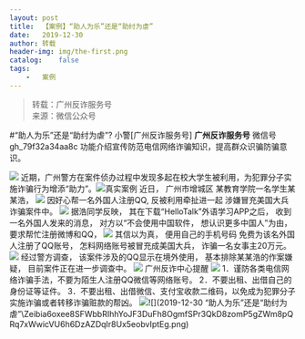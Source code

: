 ```yaml
---
layout:	post
title:	【案例】“助人为乐”还是“助纣为虐”
date:	2019-12-30
author:	转载
header-img:	img/the-first.png
catalog:	false
tags:
	-	案例
---
```


<blockquote><p>转载：广州反诈服务号<br>
来源：微信公众号</p></blockquote>

#“助人为乐”还是“助纣为虐”?
小警[广州反诈服务号]
**广州反诈服务号**
微信号gh_79f32a34aa8c
功能介绍宣传防范电信网络诈骗知识，提高群众识骗防骗意识。

![]({{site.baseurl}}/postimg/Zeibia6oxee8QP5m0QVIFRIhMBFCM7eaFn3MR8HtpibiaNF3d1hevbyNDXNBKmP4ic2juCCL82ptJUlf1ZCGOezaTRA.gif)
近期，广州警方在案件侦办过程中发现多起在校大学生被利用，为犯罪分子实施诈骗行为增添“助力”。![](https://mmbiz.qpic.cn/mmbiz_png/7QRTvkK2qC4icSQtYq8ibpO04ceCiadGE6IxWwdRZkqBP4icUicmvicL9efWSoZZZpDxbpiafqy7LY216zaCISZh5U4rA/640)真实案例
近日，
广州市增城区
某教育学院一名学生某某浩，
![]({{site.baseurl}}/postimg/U80CvqU0rQrcHRrMkIFk169MuIicoxVQHWT657M9bVYL6oMVQ1NEvytDia0L4u00JPAbp6BmzzRaWmibqxazwvm1A.jpeg)
因好心帮一名外国人注册QQ,
反被利用牵扯进一起
涉嫌冒充美国大兵诈骗案件中。
![]({{site.baseurl}}/postimg/U80CvqU0rQrcHRrMkIFk169MuIicoxVQHLJwdupmiaobooib3X30NFzN5rnH7mFCsKXQcNibRNnVnSKDNMYTicoURuw.gif)
据浩同学反映，
其在下载“HelloTalk”外语学习APP之后，
收到一名外国人发来的消息，
对方以“不会使用中国软件，
想认识更多中国人”为由，
要求帮忙注册微博和QQ，
![]({{site.baseurl}}/postimg/U80CvqU0rQrcHRrMkIFk169MuIicoxVQHm5Q8sXTean5c7vHjuGjFGkgsxMCJkiaibddZiblO3lrqgVXmswAhU9Hpw.gif)
其信以为真，
便用自己的手机号码
免费为该名外国人注册了QQ账号，
怎料网络账号被冒充成美国大兵，
诈骗一名女事主20万元。
![]({{site.baseurl}}/postimg/U80CvqU0rQrcHRrMkIFk169MuIicoxVQHt2kR3L57A5nfCpviaGYvPXo5ypZ9RibCiaXNpvjt7UuJPzqKVaQ8qMicYQ.gif)
经过警方调查，
该案件涉及的QQ显示在境外使用，
基本排除某某浩的作案嫌疑，
目前案件正在进一步调查中。
![]({{site.baseurl}}/postimg/Zeibia6oxee8Q7pO48ZnZ62icpbtm43xGKwEqn4lNIRFgwQyYVL4qiaJmANib8gHgnzGoTTTFWZdpkZ7nGtAFBtL6zg.gif)
广州反诈中心提醒
![]({{site.baseurl}}/postimg/U80CvqU0rQrcHRrMkIFk169MuIicoxVQHj5AxFIOJ4CO4geFUbiaJrrAoeiak3rD4XOUBJbN0umjsRj7TwFic1gCWQ.png)
1．谨防各类电信网络诈骗手法，不要为陌生人注册QQ微信等网络账号。
2．不要出租、出借自己的身份证等证件。
3．不要出租、出借微信、支付宝收款二维码，以免成为犯罪分子实施诈骗或者转移诈骗赃款的帮凶。
![]({{site.baseurl}}/postimg/Zeibia6oxee8QP5m0QVIFRIhMBFCM7eaFn4r7ufSm0Ma5I0nRV6UDCALV3ePbShFzvxNkzrzuyReS6j0iape39Q9w.png)![](2019-12-30
“助人为乐”还是“助纣为虐”\\Zeibia6oxee8SFWbbRIhhYoJF3DuFh8OgmfSPr3QkD8zomP5gZWm8pQRq7xWwicVU6h6DzAZDqIr8Ux5eobvIptEg.png)
